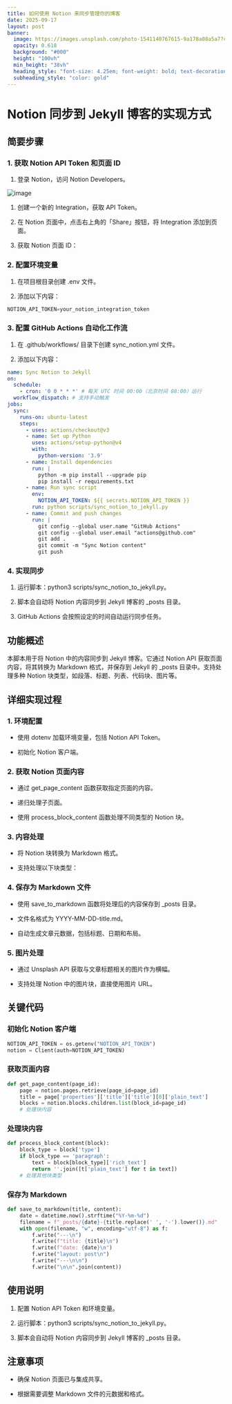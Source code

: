 ```yaml
---
title: 如何使用 Notion 来同步管理你的博客
date: 2025-09-17
layout: post
banner:
  image: https://images.unsplash.com/photo-1541140767615-9a178a08a5a7?crop=entropy&cs=tinysrgb&fit=max&fm=jpg&ixid=M3w2OTIwMzJ8MHwxfHJhbmRvbXx8fHx8fHx8fDE3NTgxMTg3OTJ8&ixlib=rb-4.1.0&q=80&w=1080
  opacity: 0.618
  background: "#000"
  height: "100vh"
  min_height: "38vh"
  heading_style: "font-size: 4.25em; font-weight: bold; text-decoration: underline"
  subheading_style: "color: gold"
---
```


# Notion 同步到 Jekyll 博客的实现方式

## 简要步骤

### 1. 获取 Notion API Token 和页面 ID

1. 登录 Notion，访问 Notion Developers。

![image](https://prod-files-secure.s3.us-west-2.amazonaws.com/a7a0cc5a-89b9-4cda-8686-1fba0ca52f40/d19c1afe-dea5-4312-9333-786b0ba83054/image.png?X-Amz-Algorithm=AWS4-HMAC-SHA256&X-Amz-Content-Sha256=UNSIGNED-PAYLOAD&X-Amz-Credential=ASIAZI2LB4663YZGYAJQ%2F20250917%2Fus-west-2%2Fs3%2Faws4_request&X-Amz-Date=20250917T141949Z&X-Amz-Expires=3600&X-Amz-Security-Token=IQoJb3JpZ2luX2VjEC4aCXVzLXdlc3QtMiJGMEQCIE0X2tjzr%2Boki%2BL3o2iW9T5JZtiJ%2BRFJ9rbKqGgoOdiXAiBlglBFRNlUDWll4iHtbnMCvP3mliJwv51dKNwjonjvtSqIBAim%2F%2F%2F%2F%2F%2F%2F%2F%2F%2F8BEAAaDDYzNzQyMzE4MzgwNSIMUEBiOEmdQmRJYQZbKtwDEGIVMt18syFK45gKwWRcyY9yz8XHKYKX6RxY5IYxdfM7K4PuFIES1fyBdN9YmqcxV4EipkcJ7aMmH%2F%2Bq5hYWqTuhuaMnJaIaImypGoQ9bGGmA7%2BPh8S83r6GCMJUmyxXYGebELh5NlfFD2bZcJe6VA9Qc0g2PYtYtjdvrQVjF7aRZ0PdNMLbAu2vcaAJZn0J%2FUePikyEzQWAsHdljAILVCB%2FwhZlsGzBY9eq61e1iBMg1XNh6rRl3JGFCmfTxoW3vpFaBISCgJ89Y1VsQj%2Fm76DnsWlBj5hbncDWks3Xa4RaGh0uDW0rDMLt%2BmgWh0ka7Om4GFfn10oltBMfs05iqoR3rL1pGO0RD0FFRonbb0V6A6%2BRXMhJdbJ0%2BT2YEeJp2l5b8HWaSIVOSzftgq73vUtkMjNCHfpmNlfD6TCVV74wr4YxtwXrzfcGBvbUpa%2FuQWUQ%2Fj6kwgdUF5PiWBy4bEwcWpkIVGoCUukgb88BDs6oL8phctCWc71HfiiJPK1Qap6IpwYPWhKLIdlVOAnFv%2B61x4OwX15XkATjyf6%2BbeqoaIsBgD%2F8pfFguVMW6CNcyvWbWMHhka9ESfKpFfZCpu4bVyiMBL7u7BKl47rR6LGnkDhXgYrIhSiz2ggwveyqxgY6pgEWCD%2B%2Fr2QLk57t35yQcPs93dXhCB%2BDA1dDhoIbI0ZcsdOBjiTGr6bm%2BOw17yP8j%2Fj16qJpYjjKZ3U1Sklci2fTWdGOm93n%2B%2BEZPWgR%2BiIOONmTMIa%2BKQz1BRwHCUSvHnl0%2BZDr4RO%2FDCkcQQDt8lttExsB0HnRG5mlZEO8ymEeU%2FxFtKItBVDYm03TowO5fcL83QA93DkLBccWlWoq1wQimpQ8okb4&X-Amz-Signature=4f9f39df2a9183aaab2a0e1d6f533d889f4135cd24010ba47b53fe35280cf64e&X-Amz-SignedHeaders=host&x-amz-checksum-mode=ENABLED&x-id=GetObject)

1. 创建一个新的 Integration，获取 API Token。

1. 在 Notion 页面中，点击右上角的「Share」按钮，将 Integration 添加到页面。

1. 获取 Notion 页面 ID：


### 2. 配置环境变量

1. 在项目根目录创建 .env 文件。

1. 添加以下内容：

```javascript
NOTION_API_TOKEN=your_notion_integration_token
```

### 3. 配置 GitHub Actions 自动化工作流

1. 在 .github/workflows/ 目录下创建 sync_notion.yml 文件。

1. 添加以下内容：

```yaml
name: Sync Notion to Jekyll
on:
  schedule:
    - cron: '0 0 * * *' # 每天 UTC 时间 00:00（北京时间 08:00）运行
  workflow_dispatch: # 支持手动触发
jobs:
  sync:
    runs-on: ubuntu-latest
    steps:
      - uses: actions/checkout@v3
      - name: Set up Python
        uses: actions/setup-python@v4
        with:
          python-version: '3.9'
      - name: Install dependencies
        run: |
          python -m pip install --upgrade pip
          pip install -r requirements.txt
      - name: Run sync script
        env:
          NOTION_API_TOKEN: ${{ secrets.NOTION_API_TOKEN }}
        run: python scripts/sync_notion_to_jekyll.py
      - name: Commit and push changes
        run: |
          git config --global user.name "GitHub Actions"
          git config --global user.email "actions@github.com"
          git add .
          git commit -m "Sync Notion content"
          git push
```

### 4. 实现同步

1. 运行脚本：python3 scripts/sync_notion_to_jekyll.py。

1. 脚本会自动将 Notion 内容同步到 Jekyll 博客的 _posts 目录。

1. GitHub Actions 会按照设定的时间自动运行同步任务。

## 功能概述

本脚本用于将 Notion 中的内容同步到 Jekyll 博客。它通过 Notion API 获取页面内容，将其转换为 Markdown 格式，并保存到 Jekyll 的 _posts 目录中。支持处理多种 Notion 块类型，如段落、标题、列表、代码块、图片等。

## 详细实现过程

### 1. 环境配置

- 使用 dotenv 加载环境变量，包括 Notion API Token。

- 初始化 Notion 客户端。

### 2. 获取 Notion 页面内容

- 通过 get_page_content 函数获取指定页面的内容。

- 递归处理子页面。

- 使用 process_block_content 函数处理不同类型的 Notion 块。

### 3. 内容处理

- 将 Notion 块转换为 Markdown 格式。

- 支持处理以下块类型：


### 4. 保存为 Markdown 文件

- 使用 save_to_markdown 函数将处理后的内容保存到 _posts 目录。

- 文件名格式为 YYYY-MM-DD-title.md。

- 自动生成文章元数据，包括标题、日期和布局。

### 5. 图片处理

- 通过 Unsplash API 获取与文章标题相关的图片作为横幅。

- 支持处理 Notion 中的图片块，直接使用图片 URL。

## 关键代码

### 初始化 Notion 客户端

```python
NOTION_API_TOKEN = os.getenv("NOTION_API_TOKEN")
notion = Client(auth=NOTION_API_TOKEN)
```

### 获取页面内容

```python
def get_page_content(page_id):
    page = notion.pages.retrieve(page_id=page_id)
    title = page['properties']['title']['title'][0]['plain_text']
    blocks = notion.blocks.children.list(block_id=page_id)
    # 处理块内容
```

### 处理块内容

```python
def process_block_content(block):
    block_type = block['type']
    if block_type == 'paragraph':
        text = block[block_type]['rich_text']
        return ''.join([t['plain_text'] for t in text])
    # 处理其他块类型
```

### 保存为 Markdown

```python
def save_to_markdown(title, content):
    date = datetime.now().strftime("%Y-%m-%d")
    filename = f"_posts/{date}-{title.replace(' ', '-').lower()}.md"
    with open(filename, "w", encoding="utf-8") as f:
        f.write("---\n")
        f.write(f"title: {title}\n")
        f.write(f"date: {date}\n")
        f.write("layout: post\n")
        f.write("---\n\n")
        f.write("\n\n".join(content))
```

## 使用说明

1. 配置 Notion API Token 和环境变量。

1. 运行脚本：python3 scripts/sync_notion_to_jekyll.py。

1. 脚本会自动将 Notion 内容同步到 Jekyll 博客的 _posts 目录。

## 注意事项

- 确保 Notion 页面已与集成共享。

- 根据需要调整 Markdown 文件的元数据和格式。